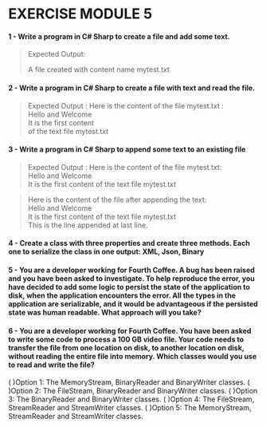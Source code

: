 # EXERCISE MODULE 5

#### 1 - Write a program in C# Sharp to create a file and add some text.

> Expected Output:
>
> A file created with content name mytest.txt 

#### 2 -  Write a program in C# Sharp to create a file with text and read the file. 

>Expected Output :
>Here is the content of the file mytest.txt :                                                     
>Hello and Welcome                                                                                
>It is the first content                                                                          
>of the text file mytest.txt 

#### 3 - Write a program in C# Sharp to append some text to an existing file

>Expected Output :
> Here is the content of the file mytest.txt:                                                    
Hello and Welcome                                                                                 
It is the first content of the text file mytest.txt                                               

>Here is the content of the file after appending the text:                                        
Hello and Welcome                                                                                 
It is the first content of the text file mytest.txt                                               
This is the line appended at last line. 


#### 4 - Create a class with three properties and create three methods. Each one to serialize the class in one output: XML, Json, Binary


#### 5 - You are a developer working for Fourth Coffee. A bug has been raised and you have been asked to investigate. To help reproduce the error, you have decided to add some logic to persist the state of the application to disk, when the application encounters the error. All the types in the application are serializable, and it would be advantageous if the persisted state was human readable. What approach will you take?


#### 6 - You are a developer working for Fourth Coffee. You have been asked to write some code to process a 100 GB video file. Your code needs to transfer the file from one location on disk, to another location on disk, without reading the entire file into memory. Which classes would you use to read and write the file?
(   )Option 1: The MemoryStream, BinaryReader and BinaryWriter classes.
(   )Option 2: The FileStream, BinaryReader and BinaryWriter classes.
(   )Option 3: The BinaryReader and BinaryWriter classes.
(   )Option 4: The FileStream, StreamReader and StreamWriter classes.
(   )Option 5: The MemoryStream, StreamReader and StreamWriter classes.



